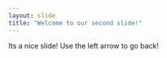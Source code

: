 ```yaml
---
layout: slide
title: "Welcome to our second slide!"
---
```

Its a nice slide!
Use the left arrow to go back!
